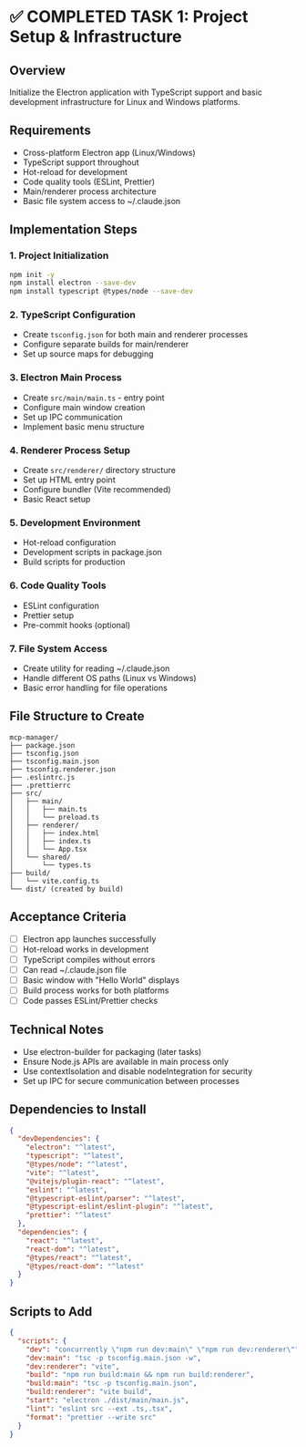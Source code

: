 # ✅ COMPLETED TASK 1: Project Setup & Infrastructure

## Overview
Initialize the Electron application with TypeScript support and basic development infrastructure for Linux and Windows platforms.

## Requirements
- Cross-platform Electron app (Linux/Windows)
- TypeScript support throughout
- Hot-reload for development
- Code quality tools (ESLint, Prettier)
- Main/renderer process architecture
- Basic file system access to ~/.claude.json

## Implementation Steps

### 1. Project Initialization
```bash
npm init -y
npm install electron --save-dev
npm install typescript @types/node --save-dev
```

### 2. TypeScript Configuration
- Create `tsconfig.json` for both main and renderer processes
- Configure separate builds for main/renderer
- Set up source maps for debugging

### 3. Electron Main Process
- Create `src/main/main.ts` - entry point
- Configure main window creation
- Set up IPC communication
- Implement basic menu structure

### 4. Renderer Process Setup
- Create `src/renderer/` directory structure
- Set up HTML entry point
- Configure bundler (Vite recommended)
- Basic React setup

### 5. Development Environment
- Hot-reload configuration
- Development scripts in package.json
- Build scripts for production

### 6. Code Quality Tools
- ESLint configuration
- Prettier setup
- Pre-commit hooks (optional)

### 7. File System Access
- Create utility for reading ~/.claude.json
- Handle different OS paths (Linux vs Windows)
- Basic error handling for file operations

## File Structure to Create
```
mcp-manager/
├── package.json
├── tsconfig.json
├── tsconfig.main.json
├── tsconfig.renderer.json
├── .eslintrc.js
├── .prettierrc
├── src/
│   ├── main/
│   │   ├── main.ts
│   │   └── preload.ts
│   ├── renderer/
│   │   ├── index.html
│   │   ├── index.ts
│   │   └── App.tsx
│   └── shared/
│       └── types.ts
├── build/
│   └── vite.config.ts
└── dist/ (created by build)
```

## Acceptance Criteria
- [ ] Electron app launches successfully
- [ ] Hot-reload works in development
- [ ] TypeScript compiles without errors
- [ ] Can read ~/.claude.json file
- [ ] Basic window with "Hello World" displays
- [ ] Build process works for both platforms
- [ ] Code passes ESLint/Prettier checks

## Technical Notes
- Use electron-builder for packaging (later tasks)
- Ensure Node.js APIs are available in main process only
- Use contextIsolation and disable nodeIntegration for security
- Set up IPC for secure communication between processes

## Dependencies to Install
```json
{
  "devDependencies": {
    "electron": "^latest",
    "typescript": "^latest",
    "@types/node": "^latest",
    "vite": "^latest",
    "@vitejs/plugin-react": "^latest",
    "eslint": "^latest",
    "@typescript-eslint/parser": "^latest",
    "@typescript-eslint/eslint-plugin": "^latest",
    "prettier": "^latest"
  },
  "dependencies": {
    "react": "^latest",
    "react-dom": "^latest",
    "@types/react": "^latest",
    "@types/react-dom": "^latest"
  }
}
```

## Scripts to Add
```json
{
  "scripts": {
    "dev": "concurrently \"npm run dev:main\" \"npm run dev:renderer\"",
    "dev:main": "tsc -p tsconfig.main.json -w",
    "dev:renderer": "vite",
    "build": "npm run build:main && npm run build:renderer",
    "build:main": "tsc -p tsconfig.main.json",
    "build:renderer": "vite build",
    "start": "electron ./dist/main/main.js",
    "lint": "eslint src --ext .ts,.tsx",
    "format": "prettier --write src"
  }
}
```